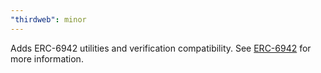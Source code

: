 ```yaml
---
"thirdweb": minor
---
```


Adds ERC-6942 utilities and verification compatibility. See [ERC-6942](https://eips.ethereum.org/EIPS/eip-6942) for more information.
